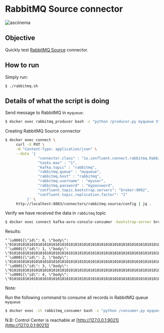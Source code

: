 # RabbitMQ Source connector

![asciinema](asciinema.gif)

## Objective

Quickly test [RabbitMQ Source](https://docs.confluent.io/current/connect/kafka-connect-rabbitmq/index.html#quick-start) connector.


## How to run

Simply run:

```
$ ./rabbitmq.sh
```

## Details of what the script is doing

Send message to RabbitMQ in `myqueue`:

```bash
$ docker exec rabbitmq_producer bash -c "python /producer.py myqueue 5"
```

Creating RabbitMQ Source connector

```bash
$ docker exec connect \
     curl -X PUT \
     -H "Content-Type: application/json" \
     --data '{
               "connector.class" : "io.confluent.connect.rabbitmq.RabbitMQSourceConnector",
               "tasks.max" : "1",
               "kafka.topic" : "rabbitmq",
               "rabbitmq.queue" : "myqueue",
               "rabbitmq.host" : "rabbitmq",
               "rabbitmq.username" : "myuser",
               "rabbitmq.password" : "mypassword",
               "confluent.topic.bootstrap.servers": "broker:9092",
               "confluent.topic.replication.factor": "1"
          }' \
     http://localhost:8083/connectors/rabbitmq-source/config | jq .
```


Verify we have received the data in `rabbitmq` topic

```bash
$ docker exec connect kafka-avro-console-consumer -bootstrap-server broker:9092 --property schema.registry.url=http://schema-registry:8081 --topic rabbitmq --from-beginning --max-messages 5
```

Results:

```
"´\u0001{\"id\": 0, \"body\": \"010101010101010101010101010101010101010101010101010101010101010101010\"}"
"´\u0001{\"id\": 1, \"body\": \"010101010101010101010101010101010101010101010101010101010101010101010\"}"
"´\u0001{\"id\": 2, \"body\": \"010101010101010101010101010101010101010101010101010101010101010101010\"}"
"´\u0001{\"id\": 3, \"body\": \"010101010101010101010101010101010101010101010101010101010101010101010\"}"
"´\u0001{\"id\": 4, \"body\": \"010101010101010101010101010101010101010101010101010101010101010101010\"}"
```

Note:

Run the following command to consume all records in RabbitMQ queue `myqueue`

```bash
$ docker exec -it rabbitmq_consumer bash -c "python /consumer.py myqueue"
```

N.B: Control Center is reachable at [http://127.0.0.1:9021](http://127.0.0.1:9021])
